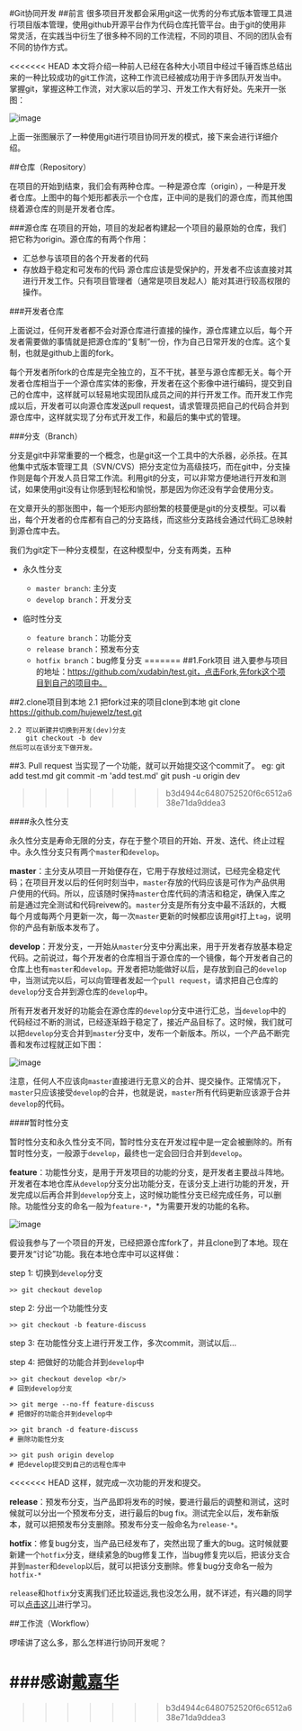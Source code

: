 #Git协同开发
##前言
 很多项目开发都会采用git这一优秀的分布式版本管理工具进行项目版本管理，使用github开源平台作为代码仓库托管平台。由于git的使用非常灵活，在实践当中衍生了很多种不同的工作流程，不同的项目、不同的团队会有不同的协作方式。

<<<<<<< HEAD
本文将介绍一种前人已经在各种大小项目中经过千锤百炼总结出来的一种比较成功的git工作流，这种工作流已经被成功用于许多团队开发当中。掌握git，掌握这种工作流，对大家以后的学习、开发工作大有好处。先来开一张图：<br/>

![image](https://github.com/hujewelz/Git-Collaborative-development.git/master/raw/image/1.png)

上面一张图展示了一种使用git进行项目协同开发的模式，接下来会进行详细介绍。	

##仓库（Repository）

在项目的开始到结束，我们会有两种仓库。一种是源仓库（origin），一种是开发者仓库。上图中的每个矩形都表示一个仓库，正中间的是我们的源仓库，而其他围绕着源仓库的则是开发者仓库。

###源仓库
在项目的开始，项目的发起者构建起一个项目的最原始的仓库，我们把它称为origin。源仓库的有两个作用：

* 汇总参与该项目的各个开发者的代码
* 存放趋于稳定和可发布的代码
源仓库应该是受保护的，开发者不应该直接对其进行开发工作。只有项目管理者（通常是项目发起人）能对其进行较高权限的操作。

###开发者仓库

上面说过，任何开发者都不会对源仓库进行直接的操作，源仓库建立以后，每个开发者需要做的事情就是把源仓库的“复制”一份，作为自己日常开发的仓库。这个复制，也就是github上面的fork。

每个开发者所fork的仓库是完全独立的，互不干扰，甚至与源仓库都无关。每个开发者仓库相当于一个源仓库实体的影像，开发者在这个影像中进行编码，提交到自己的仓库中，这样就可以轻易地实现团队成员之间的并行开发工作。而开发工作完成以后，开发者可以向源仓库发送pull request，请求管理员把自己的代码合并到源仓库中，这样就实现了分布式开发工作，和最后的集中式的管理。

###分支（Branch）

分支是git中非常重要的一个概念，也是git这一个工具中的大杀器，必杀技。在其他集中式版本管理工具（SVN/CVS）把分支定位为高级技巧，而在git中，分支操作则是每个开发人员日常工作流。利用git的分支，可以非常方便地进行开发和测试，如果使用git没有让你感到轻松和愉悦，那是因为你还没有学会使用分支。

在文章开头的那张图中，每一个矩形内部纷繁的枝蔓便是git的分支模型。可以看出，每个开发者的仓库都有自己的分支路线，而这些分支路线会通过代码汇总映射到源仓库中去。

我们为git定下一种分支模型，在这种模型中，分支有两类，五种

* 永久性分支
	* `master branch`: 主分支
	* `develop branch`：开发分支
	
* 临时性分支
 	* `feature branch`：功能分支
	* `release branch`：预发布分支
	* `hotfix branch`：bug修复分支
=======
##1.Fork项目
	进入要参与项目的地址：https://github.com/xudabin/test.git，点击Fork,先fork这个项目到自己的项目中。

##2.clone项目到本地
	2.1 把fork过来的项目clone到本地
		git clone https://github.com/hujewelz/test.git
		
	2.2 可以新建并切换到开发(dev)分支
		git checkout -b dev
	然后可以在该分支下做开发。
##3. Pull request
	当实现了一个功能，就可以开始提交这个commit了。
	eg: git add test.md
		git commit -m 'add test.md'
		git push -u origin dev
>>>>>>> b3d4944c6480752520f6c6512a638e71da9ddea3
	
####永久性分支

永久性分支是寿命无限的分支，存在于整个项目的开始、开发、迭代、终止过程中。永久性分支只有两个`master`和`develop`。

**master**：主分支从项目一开始便存在，它用于存放经过测试，已经完全稳定代码；在项目开发以后的任何时刻当中，`master`存放的代码应该是可作为产品供用户使用的代码。所以，应该随时保持`master`仓库代码的清洁和稳定，确保入库之前是通过完全测试和代码reivew的。`master`分支是所有分支中最不活跃的，大概每个月或每两个月更新一次，每一次`master`更新的时候都应该用git打上`tag`，说明你的产品有新版本发布了。

**develop**：开发分支，一开始从`master`分支中分离出来，用于开发者存放基本稳定代码。之前说过，每个开发者的仓库相当于源仓库的一个镜像，每个开发者自己的仓库上也有`master`和`develop`。开发者把功能做好以后，是存放到自己的`develop`中，当测试完以后，可以向管理者发起一个`pull request`，请求把自己仓库的`develop`分支合并到源仓库的`develop`中。

所有开发者开发好的功能会在源仓库的`develop`分支中进行汇总，当`develop`中的代码经过不断的测试，已经逐渐趋于稳定了，接近产品目标了。这时候，我们就可以把`develop`分支合并到`master`分支中，发布一个新版本。所以，一个产品不断完善和发布过程就正如下图：<br/>

![image](https://github.com/hujewelz/Git-Collaborative-development.git/master/raw/image/2.png) <br/>

注意，任何人不应该向`master`直接进行无意义的合并、提交操作。正常情况下，`master`只应该接受`develop`的合并，也就是说，`master`所有代码更新应该源于合并`develop`的代码。

####暂时性分支

暂时性分支和永久性分支不同，暂时性分支在开发过程中是一定会被删除的。所有暂时性分支，一般源于`develop`，最终也一定会回归合并到`develop`。

**feature**：功能性分支，是用于开发项目的功能的分支，是开发者主要战斗阵地。开发者在本地仓库从`develop`分支分出功能分支，在该分支上进行功能的开发，开发完成以后再合并到`develop`分支上，这时候功能性分支已经完成任务，可以删除。功能性分支的命名一般为`feature-*`，*为需要开发的功能的名称。 <br/>

![image](https://github.com/hujewelz/Git-Collaborative-development.git/master/raw/image/2.png) <br/>

假设我参与了一个项目的开发，已经把源仓库fork了，并且clone到了本地。现在要开发“讨论”功能。我在本地仓库中可以这样做：

step 1: 切换到`develop`分支 

	>> git checkout develop
	
step 2: 分出一个功能性分支 

	>> git checkout -b feature-discuss

step 3: 在功能性分支上进行开发工作，多次commit，测试以后...

step 4: 把做好的功能合并到`develop`中 

	>> git checkout develop <br/>
	# 回到develop分支
	
	>> git merge --no-ff feature-discuss 
	# 把做好的功能合并到develop中
	
	>> git branch -d feature-discuss 
	# 删除功能性分支
	
	>> git push origin develop 
	# 把develop提交到自己的远程仓库中
	
<<<<<<< HEAD
这样，就完成一次功能的开发和提交。

**release**：预发布分支，当产品即将发布的时候，要进行最后的调整和测试，这时候就可以分出一个预发布分支，进行最后的bug fix。测试完全以后，发布新版本，就可以把预发布分支删除。预发布分支一般命名为`release-*`。

**hotfix**：修复bug分支，当产品已经发布了，突然出现了重大的bug。这时候就要新建一个`hotfix`分支，继续紧急的bug修复工作，当bug修复完以后，把该分支合并到`master`和`develop`以后，就可以把该分支删除。修复bug分支命名一般为`hotfix-*`

`release`和`hotfix`分支离我们还比较遥远,我也没怎么用，就不详述，有兴趣的同学可以[点击这儿](http://www.ruanyifeng.com/blog/2012/07/git.html)进行学习。

##工作流（Workflow）

啰嗦讲了这么多，那么怎样进行协同开发呢？<br/>

###感谢[戴嘉华](http://segmentfault.com/a/1190000002413519)
=======
	
>>>>>>> b3d4944c6480752520f6c6512a638e71da9ddea3
